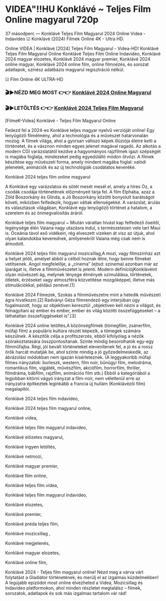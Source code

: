 # VIDEA"!!HU Konklávé ~ Teljes Film Online magyarul 720p





37 másodperc — Konklávé Teljes Film Magyarul 2024 Online Videa - Indavideo ☑ Konklávé (2024) Filmek Online 4K - Ultra HD.

Online VIDEA | Konklávé [2024] Teljes Film Magyarul - Videa-HD! Konklávé Teljes Film Magyarul Online Konklávé Teljes Film Online Indavideo, Konklávé 2024 magyar elozetes, Konklávé 2024 magyar premier, Konklávé 2024 online magyar, Konklávé 2024 online film, online filmnézés, és sorozat adatlapok, színész adatbázis magyarul regisztráció nélkül.

☑ Film Online 4K ULTRA-HD

### 🎬▶NÉZD MEG MOST 👉👉 [Konklávé 2024 Online Magyarul](https://t.co/kD8nYfoKnP)

### 🎬▶LETÖLTÉS 👉👉 [Konklávé 2024 Teljes Film Magyarul](https://t.co/kD8nYfoKnP)

[FilmeK-Videa] Konklávé - Teljes Film Magyarul Online

Fedezd fel a 2024-es Konklávé teljes magyar nyelvű verzióját online! Egy lenyűgöző filmélmény, ahol a technológia és a művészet határvonalán mozog. A filmek világa, ahol a gyorsan változó képek illúziója életre kelti a történetet, és a vásznon minden egyes jelenet magával ragadó. Az alkotás a modern CGI varázslatától kezdve a hagyományos rajzfilmek igazi szépségét is magába foglalja, mindezeket pedig egyedülálló módon ötvözi. A filmek készítése egy művészeti forma, amely mindent magába foglal: valódi jelenetek, animációk és az új technológiák csodálatos keveréke.

Konklávé 2024 teljes film online magyarul

A Konklávé egy varázslatos és sötét mesét mesél el, amely a híres Óz, a csodák csodája történetének előzményeit tárja fel. A film Elphaba, azaz a Zöld Boszorkány és Glinda, a Jó Boszorkány közötti bonyolult barátságot követi, miközben felfedezik, hogyan váltak ellenségekké. A varázslat, árulás és választások világában, Konklávé egy lenyűgöző történet a hatalom, a szerelem és az önmegvalósítás áráról.

Konklávé teljes film magyarul ~ Miután váratlan hívást kap felfedező őseitől, legénysége élén Vaiana nagy utazásra indul, s természetesen vele tart Maui is. Óceánia távol eső vidékein, rég elveszett vizeken át visz az útjuk, ahol olyan kalandokba keverednek, amilyenekről Vaiana még csak nem is álmodott.

Konklávé 2024 teljes film magyarul mozicsillag,A mozi, vagy filmszínház azt a helyet jelöli, amelyet abból a célból hoznak létre, hogy benne filmeket vetítsenek. Angol megfelelője, a „cinema” (ejtsd: szinema) azonban már az iparágat is, illetve a filmművészetet is jelenti. Modern definíciójKonklávéint olyan művészeti ág, melynek lényege élmények szimulálása, történetek, ötletek, érzéseket vagy atmoszféra közvetítése mozgóképpel, illetve más stimulációkkal, például zenével.[1]

Konklávé 2024 Filmezek, Szokás a filmművészetre mint a hetedik művészeti ágra hivatkozni.[2] Radványi Géza filmrendező egy interjúban úgy fogalmazott, hogy az objektíven keresztül „objektíven kell nézni a világot, és felnagyítani az ember és ember, ember és világ közötti összefüggéseket – a láthatatlan összefüggéseket is”.[3]

Konklávé 2024 online letöltés,A közönségfilmek (tömegfilm, zsánerfilm, műfaji film) a populáris kultúra részét képezik, a tömegek számára készülnek. A készítők célja a profitszerzés, ebből kifolyólag a nézők szórakoztatására összpontosítanak. Szinte mindig besorolhatók egy-egy filmműfajba. Régi, jól bevált történeteket elevenítenek fel, a jó és a rossz örök harcát mutatják be, ahol szinte mindig a jó győzedelmeskedik, az ábrázolási módokban nem igazán kísérleteznek. (A leggyakoribb műfaji filmes irányzatok: burleszk, western, film noir, bűnügyi film, melodráma, romantikus film, vígjáték, művészfilm, akciófilm, horrorfilm, thriller, filmdráma, bábfilm, rajzfilm, animációs film stb.) Ebből a kategóriából a legjobban kitörni vágyó irányzat a film-noir, nem véletlenül erre az irányzatra építkeztek leginkább a francia új hullám (Konklávézői film) megalapítói.

Konklávé 2024 teljes film indavideo,

Konklávé 2024 teljes film magyarul online,

Konklávé videa,

Konklávé teljes film magyarul indavideo,

Konklávé előzetes magyarul,

Konklávé ingyen letöltés,

Konklávé netmozi,

Konklávé magyar premier,

Konklávé film online,

Konklávé teljes film videa,

Konklávé teljes film magyarul indavideo,

Konklávé elozetes,

Konklávé premier,

Konklávé préda teljes film,

Konklávé mozicsillag ,

Konklávé megjelenés,

Konklávé magyar elozetes,

Konklávé online film,

Konklávé 2024 - Teljes film magyarul online! Nézd meg a várva várt folytatást a Gladiátor történetének, és merülj el az izgalmas küzdelmekben! A legújabb epizódot most online élvezheted a Videa, Mozicsillag és Indavideo platformokon, ahol minden részletet megtalálsz – filmek, sorozatok, adatlapok és sok más izgalmas tartalom vár rád!
